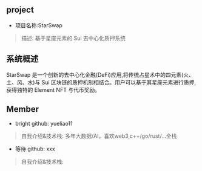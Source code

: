 ## project
- 项目名称:StarSwap
> 描述: 基于星座元素的 Sui 去中心化质押系统
## 系统概述
StarSwap 是一个创新的去中心化金融(DeFi)应用,将传统占星术中的四元素(火、土、风、水)与 Sui 区块链的质押机制相结合。用户可以基于其星座元素进行质押,获得独特的 Element NFT 与代币奖励。


## Member
- bright  github: yueliao11
> 自我介绍&技术栈: 多年大数据/AI，喜欢web3,c++/go/rust/...全栈


- 等待  github: xxx
> 自我介绍&技术栈:

